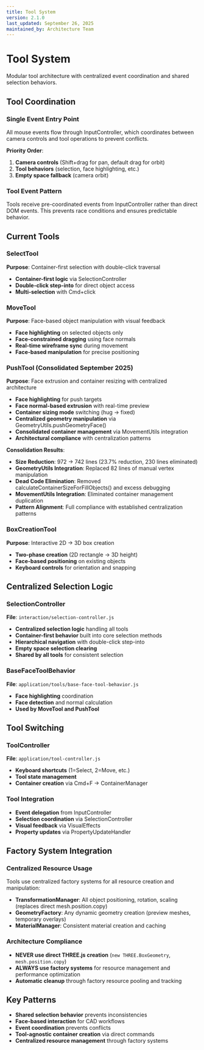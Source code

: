 ```yaml
---
title: Tool System
version: 2.1.0
last_updated: September 26, 2025
maintained_by: Architecture Team
---
```


# Tool System

Modular tool architecture with centralized event coordination and shared selection behaviors.

## Tool Coordination

### Single Event Entry Point
All mouse events flow through InputController, which coordinates between camera controls and tool operations to prevent conflicts.

**Priority Order**:
1. **Camera controls** (Shift+drag for pan, default drag for orbit)
2. **Tool behaviors** (selection, face highlighting, etc.)
3. **Empty space fallback** (camera orbit)

### Tool Event Pattern
Tools receive pre-coordinated events from InputController rather than direct DOM events. This prevents race conditions and ensures predictable behavior.

## Current Tools

### SelectTool
**Purpose**: Container-first selection with double-click traversal
- **Container-first logic** via SelectionController
- **Double-click step-into** for direct object access
- **Multi-selection** with Cmd+click

### MoveTool
**Purpose**: Face-based object manipulation with visual feedback
- **Face highlighting** on selected objects only
- **Face-constrained dragging** using face normals
- **Real-time wireframe sync** during movement
- **Face-based manipulation** for precise positioning

### PushTool (Consolidated September 2025)
**Purpose**: Face extrusion and container resizing with centralized architecture
- **Face highlighting** for push targets
- **Face normal-based extrusion** with real-time preview
- **Container sizing mode** switching (hug → fixed)
- **Centralized geometry manipulation** via GeometryUtils.pushGeometryFace()
- **Consolidated container management** via MovementUtils integration
- **Architectural compliance** with centralization patterns

**Consolidation Results**:
- **Size Reduction**: 972 → 742 lines (23.7% reduction, 230 lines eliminated)
- **GeometryUtils Integration**: Replaced 82 lines of manual vertex manipulation
- **Dead Code Elimination**: Removed calculateContainerSizeForFillObjects() and excess debugging
- **MovementUtils Integration**: Eliminated container management duplication
- **Pattern Alignment**: Full compliance with established centralization patterns

### BoxCreationTool
**Purpose**: Interactive 2D → 3D box creation
- **Two-phase creation** (2D rectangle → 3D height)
- **Face-based positioning** on existing objects
- **Keyboard controls** for orientation and snapping

## Centralized Selection Logic

### SelectionController
**File**: `interaction/selection-controller.js`
- **Centralized selection logic** handling all tools
- **Container-first behavior** built into core selection methods
- **Hierarchical navigation** with double-click step-into
- **Empty space selection clearing**
- **Shared by all tools** for consistent selection

### BaseFaceToolBehavior
**File**: `application/tools/base-face-tool-behavior.js`
- **Face highlighting** coordination
- **Face detection** and normal calculation
- **Used by MoveTool and PushTool**

## Tool Switching

### ToolController
**File**: `application/tool-controller.js`
- **Keyboard shortcuts** (1=Select, 2=Move, etc.)
- **Tool state management**
- **Container creation** via Cmd+F → ContainerManager

### Tool Integration
- **Event delegation** from InputController
- **Selection coordination** via SelectionController
- **Visual feedback** via VisualEffects
- **Property updates** via PropertyUpdateHandler

## Factory System Integration

### Centralized Resource Usage
Tools use centralized factory systems for all resource creation and manipulation:
- **TransformationManager**: All object positioning, rotation, scaling (replaces direct mesh.position.copy)
- **GeometryFactory**: Any dynamic geometry creation (preview meshes, temporary overlays)
- **MaterialManager**: Consistent material creation and caching

### Architecture Compliance
- **NEVER use direct THREE.js creation** (`new THREE.BoxGeometry`, `mesh.position.copy`)
- **ALWAYS use factory systems** for resource management and performance optimization
- **Automatic cleanup** through factory resource pooling and tracking

## Key Patterns
- **Shared selection behavior** prevents inconsistencies
- **Face-based interaction** for CAD workflows
- **Event coordination** prevents conflicts
- **Tool-agnostic container creation** via direct commands
- **Centralized resource management** through factory systems